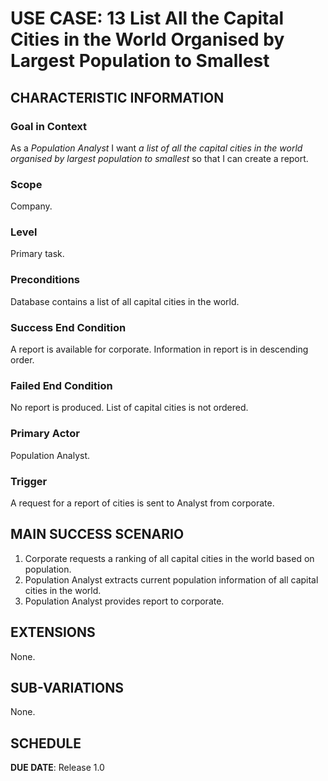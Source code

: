 # USE CASE: 13 List All the Capital Cities in the World Organised by Largest Population to Smallest

## CHARACTERISTIC INFORMATION

### Goal in Context

As a *Population Analyst* I want *a list of all the capital cities in the world organised by largest population to smallest* so that I can create a report.

### Scope

Company.

### Level

Primary task.

### Preconditions

Database contains a list of all capital cities in the world.

### Success End Condition

A report is available for corporate. Information in report is in descending order.

### Failed End Condition

No report is produced. List of capital cities is not ordered.

### Primary Actor

Population Analyst.

### Trigger

A request for a report of cities is sent to Analyst from corporate.

## MAIN SUCCESS SCENARIO

1. Corporate requests a ranking of all capital cities in the world based on population.
2. Population Analyst extracts current population information of all capital cities in the world.
3. Population Analyst provides report to corporate.

## EXTENSIONS

None.

## SUB-VARIATIONS

None.

## SCHEDULE

**DUE DATE**: Release 1.0